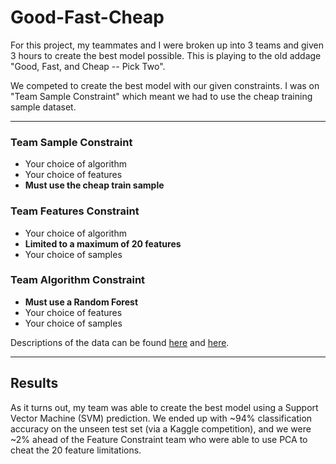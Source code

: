 # Good-Fast-Cheap

For this project, my teammates and I were broken up into 3 teams and given 3 hours to create the best model possible.  This is playing to the old addage "Good, Fast, and Cheap -- Pick Two".

We competed to create the best model with our given constraints.  I was on "Team Sample Constraint" which meant we had to use the cheap training sample dataset.

---

### Team Sample Constraint
- Your choice of algorithm
- Your choice of features
- **Must use the cheap train sample**

### Team Features Constraint
- Your choice of algorithm
- **Limited to a maximum of 20 features**
- Your choice of samples

### Team Algorithm Constraint
- **Must use a Random Forest**
- Your choice of features
- Your choice of samples

Descriptions of the data can be found [here](http://archive.ics.uci.edu/ml/machine-learning-databases/adult/old.adult.names) and [here](http://archive.ics.uci.edu/ml/machine-learning-databases/adult/adult.names).
 
---

## Results

As it turns out, my team was able to create the best model using a Support Vector Machine (SVM) prediction.  We ended up with ~94% classification accuracy on the unseen test set (via a Kaggle competition), and we were ~2% ahead of the Feature Constraint team who were able to use PCA to cheat the 20 feature limitations.